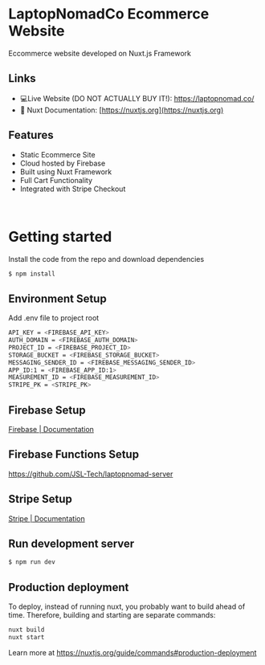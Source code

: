<!-- ## base

## Build Setup

```bash
# install dependencies
$ npm install

# serve with hot reload at localhost:3000
$ npm run dev

# build for production and launch server
$ npm run build
$ npm run start

# generate static project
$ npm run generate
```

For detailed explanation on how things work, check out [Nuxt.js docs](https://nuxtjs.org). -->


<!-- ## Contributors -->
<!-- <a href="https://github.com/Lebarnon">
  <img src="https://avatars.githubusercontent.com/u/53988015?size=50">
</a>

<a href="https://github.com/JosephJL">
  <img src="https://avatars.githubusercontent.com/u/77097099?size=50">
</a>

<a href="https://github.com/songtian17">
  <img src="https://avatars.githubusercontent.com/u/44151290?size=50">
</a> -->

# LaptopNomadCo Ecommerce Website

Eccommerce website developed on Nuxt.js Framework

## Links

- 💻Live Website (DO NOT ACTUALLY BUY IT!): https://laptopnomad.co/
- 📘 Nuxt Documentation: [https://nuxtjs.org](https://nuxtjs.org)


## Features

- Static Ecommerce Site
- Cloud hosted by Firebase
- Built using Nuxt Framework
- Full Cart Functionality
- Integrated with Stripe Checkout
<br>

# Getting started

Install the code from the repo and download dependencies

```sh
$ npm install 
```

## Environment Setup 
Add .env file to project root

```sh
API_KEY = <FIREBASE_API_KEY>
AUTH_DOMAIN = <FIREBASE_AUTH_DOMAIN>
PROJECT_ID = <FIREBASE_PROJECT_ID>
STORAGE_BUCKET = <FIREBASE_STORAGE_BUCKET>
MESSAGING_SENDER_ID = <FIREBASE_MESSAGING_SENDER_ID>
APP_ID:1 = <FIREBASE_APP_ID:1>
MEASUREMENT_ID = <FIREBASE_MEASUREMENT_ID>
STRIPE_PK = <STRIPE_PK>
```

## Firebase Setup

[Firebase | Documentation](https://firebase.google.com/docs)

## Firebase Functions Setup

https://github.com/JSL-Tech/laptopnomad-server

## Stripe Setup

[Stripe | Documentation](https://stripe.com/docs)

##  Run development server
```sh
$ npm run dev
```

## Production deployment

To deploy, instead of running nuxt, you probably want to build ahead of time. Therefore, building and starting are separate commands:

```bash
nuxt build
nuxt start
```

Learn more at https://nuxtjs.org/guide/commands#production-deployment
